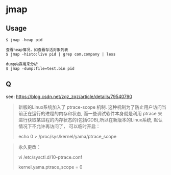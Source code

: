 # jmap

## Usage

    $ jmap -heap pid

    查看heap情况，如查看存活对象列表
    $ jmap -histo:live pid | grep com.company | less

    dump内存用来分析
    $ jmap -dump:file=test.bin pid


## Q

see: https://blog.csdn.net/zqz_zqz/article/details/79540790

> 新版的Linux系统加入了 ptrace-scope 机制. 这种机制为了防止用户访问当前正在运行的进程的内存和状态, 而一些调试软件本身就是利用 ptrace 来进行获取某进程的内存状态的(包括GDB),所以在新版本的Linux系统, 默认情况下不允许再访问了， 可以临时开启：
>
>echo 0 > /proc/sys/kernel/yama/ptrace_scope

>永久更改：
>
>vi  /etc/sysctl.d/10-ptrace.conf
>
>kernel.yama.ptrace_scope = 0
